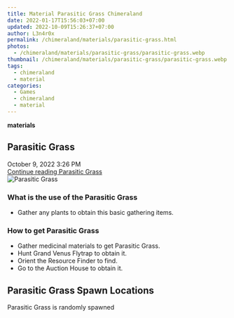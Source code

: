```yaml
---
title: Material Parasitic Grass Chimeraland
date: 2022-01-17T15:56:03+07:00
updated: 2022-10-09T15:26:37+07:00
author: L3n4r0x
permalink: /chimeraland/materials/parasitic-grass.html
photos:
  - /chimeraland/materials/parasitic-grass/parasitic-grass.webp
thumbnail: /chimeraland/materials/parasitic-grass/parasitic-grass.webp
tags:
  - chimeraland
  - material
categories:
  - Games
  - chimeraland
  - material
---
```


<section id="bootstrap-wrapper">
  <link
    rel="stylesheet"
    href="https://rawcdn.githack.com/dimaslanjaka/Web-Manajemen/870a349/css/bootstrap-5-3-0-alpha3-wrapper.css"
  />
  <div
    class="row g-0 border rounded overflow-hidden flex-md-row mb-4 shadow-sm position-relative"
  >
    <div class="col p-4 d-flex flex-column position-static">
      <strong class="d-inline-block mb-2 text-success">materials</strong>
      <h2 class="mb-0">Parasitic Grass</h2>
      <div class="mb-1 text-muted">October 9, 2022 3:26 PM</div>
      <a
        href="/chimeraland/materials/parasitic-grass.html"
        class="stretched-link d-none text-primary"
        >Continue reading Parasitic Grass</a
      >
    </div>
    <div class="col-auto d-none d-lg-block">
      <img
        src="/chimeraland/materials/parasitic-grass/parasitic-grass.webp"
        alt="Parasitic Grass"
      />
    </div>
  </div>
  <div class="row">
    <div class="col-lg-6 col-12 mb-2">
      <div class="card bg-dark text-light">
        <div class="card-body">
          <h3 class="card-title">What is the use of the Parasitic Grass</h3>
          <div class="card-text">
            <ul>
              <li>Gather any plants to obtain this basic gathering items.</li>
            </ul>
          </div>
        </div>
      </div>
    </div>
    <div class="col-lg-6 col-12 mb-2">
      <div class="card bg-dark text-light">
        <div class="card-body">
          <h3 class="card-title">How to get Parasitic Grass</h3>
          <div class="card-text">
            <ul>
              <li>Gather medicinal materials to get Parasitic Grass.</li>
              <li>Hunt Grand Venus Flytrap to obtain it.</li>
              <li>Orient the Resource Finder to find.</li>
              <li>Go to the Auction House to obtain it.</li>
            </ul>
          </div>
        </div>
      </div>
    </div>
    <div class="col-12 mb-2">
      <h2>Parasitic Grass Spawn Locations</h2>
      <p>Parasitic Grass is randomly spawned</p>
    </div>
  </div>
</section>